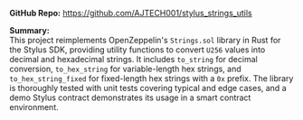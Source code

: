 
**GitHub Repo:** https://github.com/AJTECH001/stylus_strings_utils


**Summary:**  
This project reimplements OpenZeppelin's `Strings.sol` library in Rust for the Stylus SDK, providing utility functions to convert `U256` values into decimal and hexadecimal strings. It includes `to_string` for decimal conversion, `to_hex_string` for variable-length hex strings, and `to_hex_string_fixed` for fixed-length hex strings with a `0x` prefix. The library is thoroughly tested with unit tests covering typical and edge cases, and a demo Stylus contract demonstrates its usage in a smart contract environment.